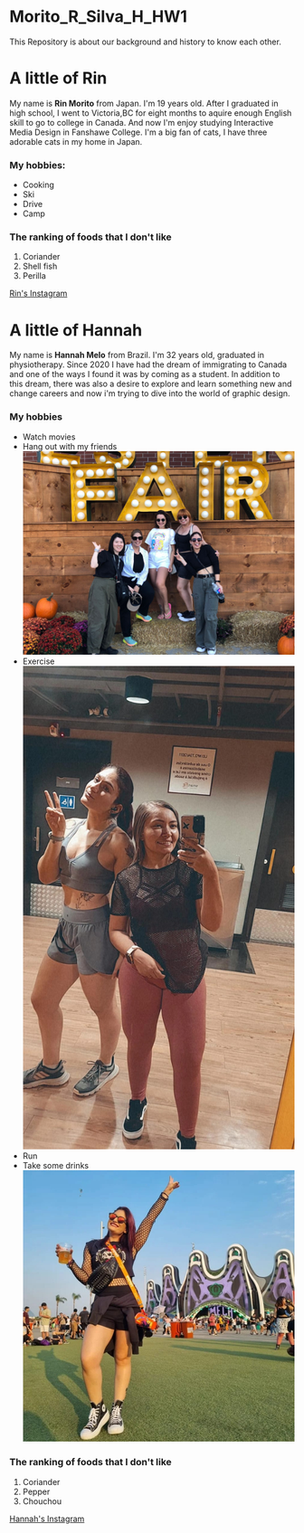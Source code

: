 # Morito_R_Silva_H_HW1
This Repository is about our background and history to know each other.

# A little of Rin


My name is **Rin Morito** from Japan.
 I'm 19 years old.
After I graduated in high school, I went to Victoria,BC for eight months to aquire enough English skill to go to college in Canada.
And now I'm enjoy studying Interactive Media Design in Fanshawe College.
I'm a big fan of cats, I have three adorable cats in my home in Japan.

### My hobbies: 

- Cooking
- Ski
- Drive
- Camp

### The ranking of foods that I don't like

1. Coriander
2. Shell fish
3. Perilla

[Rin's Instagram](https://www.instagram.com/r___nn3?igsh=NWo2cmJoazBrYnk1&utm_source=qr)

# A little of Hannah

My name is **Hannah Melo** from Brazil.
 I'm 32 years old, graduated in physiotherapy. Since 2020 I have had the dream of immigrating to Canada and one of the ways I found it was by coming as a student. In addition to this dream, there was also a desire to explore and learn something new and change careers and now i'm trying to dive into the world of graphic design.

### My hobbies

- Watch movies
- Hang out with my friends
![The picture with my friends](images/WhatsApp%20Image%202024-09-27%20at%2019.15.47%20(1).jpeg)
- Exercise 
![The picture in the gym](images/WhatsApp%20Image%202024-09-27%20at%2019.18.09.jpeg)
- Run
- Take some drinks
![The picture having fun](images/WhatsApp%20Image%202024-09-27%20at%2019.15.47.jpeg)

### The ranking of foods that I don't like

1. Coriander
2. Pepper
3. Chouchou

[Hannah's Instagram](https://www.instagram.com/05melohannah/)

